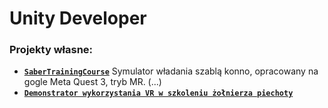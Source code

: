 # Unity Developer
### Projekty własne:
- **[`SaberTrainingCourse`](https://codecanter.github.io/portfolio/sabertrainingcourse/)** Symulator władania szablą konno, opracowany na gogle Meta Quest 3, tryb MR. (...)
- **[`Demonstrator wykorzystania VR w szkoleniu żołnierza piechoty`](https://codecanter.github.io/portfolio/berylvr/)**
